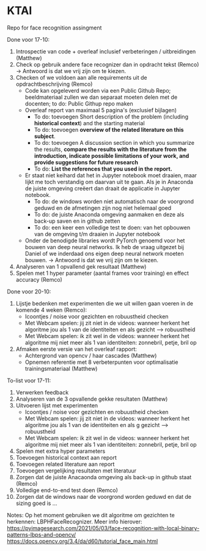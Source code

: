 # KTAI
Repo for face recognition assingment

Done voor 17-10:
1. Introspectie van code + overleaf inclusief verbeteringen / uitbreidingen (Matthew)
2. Check op gebruik andere face recognizer dan in opdracht tekst (Remco) -> Antwoord is dat we vrij zijn om te kiezen.
4. Checken of we voldoen aan alle requirements uit de opdrachtbeschrijving (Remco)
    - Code kan opgeleverd worden via een Public Github Repo; beeldmateriaal zullen we dan separaat moeten delen met de 
      docenten; to do: Public Githup repo maken
    - Overleaf report van maximaal 5 pagina's (exclusief bijlagen)
      - To do: toevoegen Short description of the problem (including **historical context**) and the starting material
      - To do: toevoegen **overview of the related literature on this subject**.
      - To do: toevoegen A discussion section in which you summarize the results, **compare the results with the literature 
        from the introduction, indicate possible limitations of your work, and provide suggestions for future research**
      - To do: **List the references that you used in the report.**
   - Er staat niet keihard dat het in Jupyter notebook moet draaien, maar lijkt me toch verstandig om daarvan uit te 
     gaan. Als je in Anaconda de juiste omgeving creëert dan draait de applicatie in Jupyter notebook.
      - To do: de windows worden niet automatisch naar de voorgrond geduwd en de afmetingen zijn nog niet helemaal goed
      - To do: de juiste Anaconda omgeving aanmaken en deze als back-up saven en in github zetten
      - To do: een keer een volledige test te doen: van het opbouwen van de omgeving t/m draaien in Jupyter notebook
    - Onder de benodigde libraries wordt PyTorch genoemd voor het bouwen van deep neural networks. Ik heb de vraag uitgezet       bij Daniel of we inderdaad ons eigen deep neural network moeten bouwen. -> Antwoord is dat we vrij zijn om te kiezen.
6. Analyseren van 1 opvallend gek resultaat (Matthew)
7. Spelen met 1 hyper parameter (aantal frames voor training) en effect accuracy (Remco)

Done voor 20-10:
1. Lijstje bedenken met experimenten die we uit willen gaan voeren in de komende 4 weken (Remco):
   - Icoontjes / noise voor gezichten en robuustheid checken
   - Met Webcam spelen: jij zit niet in de videos: wanneer herkent het algoritme jou als 1 van de identiteiten en als gezicht --> robuustheid
   - Met Webcam spelen: ik zit wel in de videos: wanneer herkent het algoritme mij niet meer als 1 van identiteiten: zonnebril, petje, bril op
3. Afmaken eerste versie van het overleaf rapport:
   - Achtergrond van opencv / haar cascades (Matthew)
   - Opnemen referentie met 8 verbeterpunten voor optimalisatie trainingsmateriaal (Matthew)

To-list voor 17-11:
1. Verwerken feedback
2. Analyseren van de 3 opvallende gekke resultaten (Matthew)
3. Uitvoeren lijst met experimenten
   - Icoontjes / noise voor gezichten en robuustheid checken
   - Met Webcam spelen: jij zit niet in de videos: wanneer herkent het algoritme jou als 1 van de identiteiten en als g            gezicht --> robuustheid
   - Met Webcam spelen: ik zit wel in de videos: wanneer herkent het algoritme mij niet meer als 1 van identiteiten:               zonnebril, petje, bril op
4. Spelen met extra hyper parameters
5. Toevoegen historical context aan report
6. Toevoegen related literature aan report
7. Toevoegen vergelijking resultaten met literatuur
8. Zorgen dat de juiste Anacaonda omgeving als back-up in github staat (Remco)
9. Volledige end-to-end test doen (Remco)
10. Zorgen dat de windows naar de voorgrond worden geduwd en dat de sizing goed is
...

Notes:
Op het moment gebruiken we dit algoritme om gezichten te herkennen: LBPHFaceRecognizer.
Meer info hierover: https://pyimagesearch.com/2021/05/03/face-recognition-with-local-binary-patterns-lbps-and-opencv/
https://docs.opencv.org/3.4/da/d60/tutorial_face_main.html


